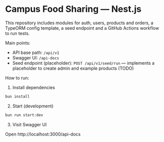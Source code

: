 # Campus Food Sharing — Nest.js

This repository includes modules for auth, users, products and orders, a TypeORM config template, a seed endpoint and a GitHub Actions workflow to run tests.

Main points:

- API base path: `/api/v1`
- Swagger UI: `/api-docs`
- Seed endpoint (placeholder): `POST /api/v1/seed/run` — implements a placeholder to create admin and example products (TODO)

How to run:

1. Install dependencies

```bash
bun install
```

2. Start (development)

```bash
bun run start:dev
```

3. Visit Swagger UI

Open http://localhost:3000/api-docs
